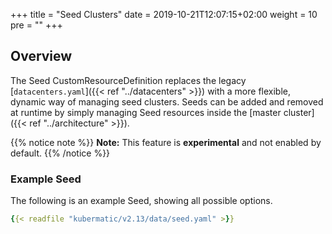 +++
title = "Seed Clusters"
date = 2019-10-21T12:07:15+02:00
weight = 10
pre = "<b></b>"
+++

## Overview

The Seed CustomResourceDefinition replaces the legacy [`datacenters.yaml`]({{< ref "../datacenters" >}}) with
a more flexible, dynamic way of managing seed clusters. Seeds can be added and removed at runtime by simply
managing Seed resources inside the [master cluster]({{< ref "../architecture" >}}).

{{% notice note %}}
**Note:** This feature is **experimental** and not enabled by default.
{{% /notice %}}

### Example Seed

The following is an example Seed, showing all possible options.

```yaml
{{< readfile "kubermatic/v2.13/data/seed.yaml" >}}
```
